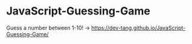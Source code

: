 # JavaScript-Guessing-Game
Guess a number between 1-10! -> https://dev-tang.github.io/JavaScript-Guessing-Game/
